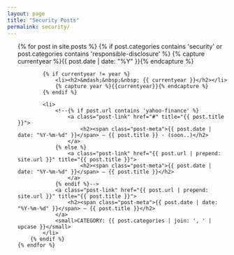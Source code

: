 ```yaml
---
layout: page
title: "Security Posts"
permalink: security/
---
```


<ul class="post-list">
	{% for post in site.posts %}
		{% if post.categories contains 'security' or post.categories contains 'responsible-disclosure' %}
			{% capture currentyear %}{{ post.date | date: "%Y" }}{% endcapture %}

			{% if currentyear != year %}
				<li><h2>&mdash;&nbsp;&nbsp; {{ currentyear }}</h2></li>
				{% capture year %}{{currentyear}}{% endcapture %}
			{% endif %}

			<li>
				<!--{% if post.url contains 'yahoo-finance' %}
					<a class="post-link" href="#" title="{{ post.title }}">
						<h2><span class="post-meta">{{ post.date | date: "%Y-%m-%d" }}</span> – {{ post.title }} - (soon..)</h2>
					</a>
				{% else %}
					<a class="post-link" href="{{ post.url | prepend: site.url }}" title="{{ post.title }}">
						<h2><span class="post-meta">{{ post.date | date: "%Y-%m-%d" }}</span> – {{ post.title }}</h2>
					</a>
				{% endif %}-->
				<a class="post-link" href="{{ post.url | prepend: site.url }}" title="{{ post.title }}">
					<h2><span class="post-meta">{{ post.date | date: "%Y-%m-%d" }}</span> – {{ post.title }}</h2>
				</a>
				<small>CATEGORY: {{ post.categories | join: ', ' | upcase }}</small>
			</li>
		{% endif %}
	{% endfor %}
</ul>
